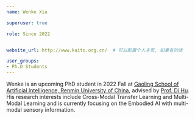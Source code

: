 ```yaml
---
name: Wenke Xia

superuser: true

role: Since 2022


website_url: http://www.kaito.org.cn/  # 可以配置个人主页, 如果有的话

user_groups:
- Ph.D Students
---
```

Wenke is an upcoming PhD student in 2022 Fall at [Gaoling School of Artificial Intelligence, Renmin University of China](http://ai.ruc.edu.cn/), advised by [Prof. Di Hu](https://dtaoo.github.io/). His research interests include Cross-Modal Transfer Learning and Multi-Modal Learning and is currently focusing on the Embodied AI with multi-modal sensory information.